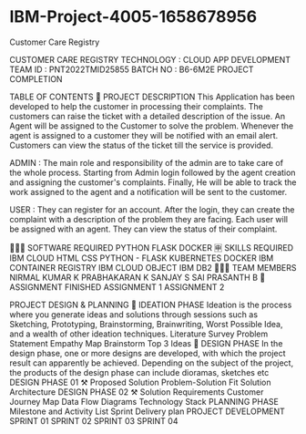 # IBM-Project-4005-1658678956
Customer Care Registry


   

CUSTOMER CARE REGISTRY
TECHNOLOGY : CLOUD APP DEVELOPMENT
TEAM ID : PNT2022TMID25855
BATCH NO : B6-6M2E
PROJECT COMPLETION

TABLE OF CONTENTS
📝 PROJECT DESCRIPTION
This Application has been developed to help the customer in processing their complaints. The customers can raise the ticket with a detailed description of the issue. An Agent will be assigned to the Customer to solve the problem. Whenever the agent is assigned to a customer they will be notified with an email alert. Customers can view the status of the ticket till the service is provided.

ADMIN : The main role and responsibility of the admin are to take care of the whole process. Starting from Admin login followed by the agent creation and assigning the customer's complaints. Finally, He will be able to track the work assigned to the agent and a notification will be sent to the customer.

USER : They can register for an account. After the login, they can create the complaint with a description of the problem they are facing. Each user will be assigned with an agent. They can view the status of their complaint.

👨🏻‍💻 SOFTWARE REQUIRED
PYTHON
FLASK
DOCKER
🈸 SKILLS REQUIRED
IBM CLOUD	HTML	CSS
PYTHON - FLASK	KUBERNETES	DOCKER
IBM CONTAINER REGISTRY	IBM CLOUD OBJECT	IBM DB2
🧑🏻‍🦰 TEAM MEMBERS
NIRMAL KUMAR K
PRABHAKARAN K
SANJAY S
SAI PRASANTH B
📒 ASSIGNMENT FINISHED
 ASSIGNMENT 1
 ASSIGNMENT 2
 

PROJECT DESIGN & PLANNING
🧩 IDEATION PHASE
  Ideation is the process where you generate ideas and solutions through sessions such as Sketching, Prototyping, Brainstorming, Brainwriting, Worst Possible Idea, and a wealth of other ideation techniques.
 Literature Survey
 Problem Statement
 Empathy Map
 Brainstorm
 Top 3 Ideas
📝 DESIGN PHASE
  In the design phase, one or more designs are developed, with which the project result can apparently be achieved. Depending on the subject of the project, the products of the design phase can include dioramas, sketches etc
DESIGN PHASE 01 ⚒️
 Proposed Solution
 Problem-Solution Fit
 Solution Architecture
DESIGN PHASE 02 ⚒️
 Solution Requirements
 Customer Journey Map
 Data Flow Diagrams
 Technology Stack
PLANNING PHASE
 Milestone and Activity List
 Sprint Delivery plan
PROJECT DEVELOPMENT
 SPRINT 01
 SPRINT 02
 SPRINT 03
 SPRINT 04


